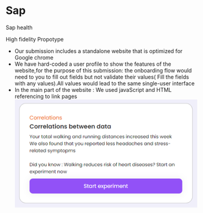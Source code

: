 # Sap
Sap health

 High fidelity Propotype
- Our submission includes a standalone website that is optimized for Google chrome
- We have hard-coded a user profile to show the features of the website,for the purpose of this submission:
  the onboarding flow would need to you to fill out fields but not validate their values( Fill the fields 
  with any values).All values would lead to the same single-user interface
- In the main part of the website : We used javaScript and HTML referencing to link pages
 ![Image](/readme1.PNG)

 
